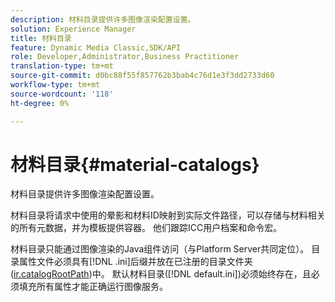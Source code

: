 ```yaml
---
description: 材料目录提供许多图像渲染配置设置。
solution: Experience Manager
title: 材料目录
feature: Dynamic Media Classic,SDK/API
role: Developer,Administrator,Business Practitioner
translation-type: tm+mt
source-git-commit: d0bc88f55f857762b3bab4c76d1e3f3dd2733d60
workflow-type: tm+mt
source-wordcount: '118'
ht-degree: 0%

---
```



# 材料目录{#material-catalogs}

材料目录提供许多图像渲染配置设置。

材料目录将请求中使用的晕影和材料ID映射到实际文件路径，可以存储与材料相关的所有元数据，并为模板提供容器。 他们跟踪ICC用户档案和命令宏。

材料目录只能通过图像渲染的Java组件访问（与Platform Server共同定位）。 目录属性文件必须具有[!DNL .ini]后缀并放在已注册的目录文件夹([ir.catalogRootPath](../../../../../../ir-api/server-admin/image-rendering-api-ref/c-ir-server-administration/c-ir-configuration-settings-reference/c-ir-catalog-folder.md#concept-1c1d308112054bb99e3895c3fb8ca5f7))中。 默认材料目录([!DNL default.ini])必须始终存在，且必须填充所有属性才能正确运行图像服务。
